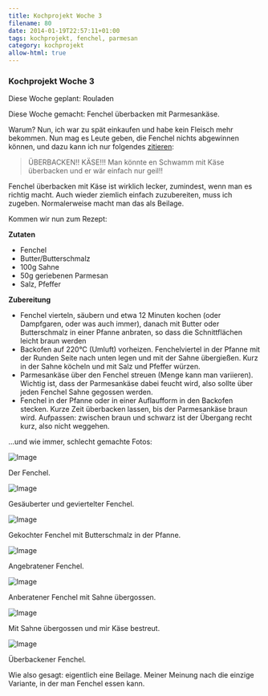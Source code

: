 ```yaml
---
title: Kochprojekt Woche 3
filename: 80
date: 2014-01-19T22:57:11+01:00
tags: kochprojekt, fenchel, parmesan
category: kochprojekt
allow-html: true
---
```

### Kochprojekt Woche 3

<p>Diese Woche geplant: Rouladen</p>

<p>Diese Woche gemacht: Fenchel überbacken mit Parmesankäse.</p>

<p>Warum? Nun, ich war zu spät einkaufen und habe kein Fleisch mehr bekommen. Nun mag es Leute geben, die Fenchel nichts abgewinnen können, und dazu kann ich nur folgendes <a href="http://www.ibash.de/zitat_28518.html">zitieren</a>:</p>

<blockquote>
<p>ÜBERBACKEN!! KÄSE!!! Man könnte en Schwamm mit Käse überbacken und er wär einfach nur geil!!</p>
</blockquote>

<p>Fenchel überbacken mit Käse ist wirklich lecker, zumindest, wenn man es richtig macht. Auch wieder ziemlich einfach zuzubereiten, muss ich zugeben. Normalerweise macht man das als Beilage.</p>

<p>Kommen wir nun zum Rezept:</p>

<p><strong>Zutaten</strong></p>

<ul>
<li>Fenchel</li>

<li>Butter/Butterschmalz</li>

<li>100g Sahne</li>

<li>50g geriebenen Parmesan</li>

<li> Salz, Pfeffer</li>
</ul>

<p><strong>Zubereitung</strong></p>

<ul>
<li>Fenchel vierteln, säubern und etwa 12 Minuten kochen (oder Dampfgaren, oder was auch immer), danach mit Butter oder Butterschmalz in einer Pfanne anbraten, so dass die Schnittflächen leicht braun werden</li>

<li>Backofen auf 220°C (Umluft) vorheizen. Fenchelviertel in der Pfanne mit der Runden Seite nach unten legen und mit der Sahne übergießen. Kurz in der Sahne köcheln und mit Salz und Pfeffer würzen.</li>

<li>Parmesankäse über den Fenchel streuen (Menge kann man variieren). Wichtig ist, dass der Parmesankäse dabei feucht wird, also sollte über jeden Fenchel Sahne gegossen werden.</li>

<li>Fenchel in der Pfanne oder in einer Auflaufform in den Backofen stecken. Kurze Zeit überbacken lassen, bis der Parmesankäse braun wird. Aufpassen: zwischen braun und schwarz ist der Übergang recht kurz, also nicht weggehen.</li>
</ul>

<p>...und wie immer, schlecht gemachte Fotos:</p>

<p><img src="https://www.strangerthanusual.de/hosted_files/27/download" alt="Image"></p>

<p>Der Fenchel.</p>

<p><img src="https://www.strangerthanusual.de/hosted_files/28/download" alt="Image"></p>

<p>Gesäuberter und geviertelter Fenchel.</p>

<p><img src="https://www.strangerthanusual.de/hosted_files/29/download" alt="Image"></p>

<p>Gekochter Fenchel mit Butterschmalz in der Pfanne.</p>

<p><img src="https://www.strangerthanusual.de/hosted_files/30/download" alt="Image"></p>

<p>Angebratener Fenchel.</p>

<p><img src="https://www.strangerthanusual.de/hosted_files/31/download" alt="Image"></p>

<p>Anberatener Fenchel mit Sahne übergossen.</p>

<p><img src="https://www.strangerthanusual.de/hosted_files/32/download" alt="Image"></p>

<p>Mit Sahne übergossen und mir Käse bestreut.</p>

<p><img src="https://www.strangerthanusual.de/hosted_files/33/download" alt="Image"></p>

<p>Überbackener Fenchel.</p>

<p>Wie also gesagt: eigentlich eine Beilage. Meiner Meinung nach die einzige Variante, in der man Fenchel essen kann.</p>



